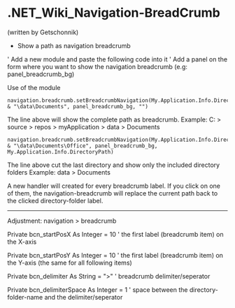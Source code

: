 # .NET_Wiki_Navigation-BreadCrumb
(written by Getschonnik)

* Show a path as navigation breadcrumb  

' Add a new module and paste the following code into it
' Add a panel on the form where you want to show the navigation breadcrumb (e.g: panel_breadcrumb_bg)

Use of the module

	navigation.breadcrumb.setBreadcrumbNavigation(My.Application.Info.DirectoryPath & "\data\Documents", panel_breadcrumb_bg, "")
	
The line above will show the complete path as breadcrumb.
Example: C: > source > repos > myApplication > data > Documents
			
	navigation.breadcrumb.setBreadcrumbNavigation(My.Application.Info.DirectoryPath & "\data\Documents\Office", panel_breadcrumb_bg, My.Application.Info.DirectoryPath)
	
The line above cut the last directory and show only the included directory folders
Example: data > Documents
	
A new handler will created for every breadcrumb label. If you click on one of them, the navigation-breadcrumb will 
replace the current path back to the clicked directory-folder label.


------------


Adjustment: navigation > breadcrumb

Private bcn_startPosX As Integer = 10		' the first label (breadcrumb item) on the X-axis
	
Private bcn_startPosY As Integer = 10		' the first label (breadcrumb item) on the Y-axis (the same for all following items)
	
Private bcn_delimiter As String = ">"		' breadcrumb delimiter/seperator
	
Private bcn_delimiterSpace As Integer = 1	' space between the directory-folder-name and the delimiter/seperator
	
